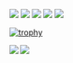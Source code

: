 <p align="left"> 
  <img src="https://img.shields.io/badge/MacOS-10.15.7-999999.svg?logo=apple&style=flat-square"> <img src="https://img.shields.io/badge/Python-3.8.2-3776AB.svg?logo=python&style=flat-square"> <img src="https://img.shields.io/badge/Django-3.1-092E20.svg?logo=django&style=flat-square"> <img src="https://img.shields.io/badge/Ubuntu-18.04-E95420.svg?logo=ubuntu&style=flat-square"> <img src="https://img.shields.io/badge/VScode-1.60.1-007ACC.svg?logo=visualstudiocode&style=flat-square">
</p>
   
</p>

[![trophy](https://github-profile-trophy.vercel.app/?username=lim-Ngsw)](https://github.com/ryo-ma/github-profile-trophy)

<a href="https://github.com/anuraghazra/github-readme-stats">
  <img align="left" src="https://github-readme-stats.vercel.app/api?username=lim-Ngsw&count_private=true&show_icons=true" />
</a>
<a href="https://github.com/anuraghazra/github-readme-stats">
  <img align="left" src="https://github-readme-stats.vercel.app/api/top-langs/?username=lim-Ngsw" />
</a>

